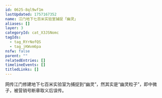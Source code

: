 ```yaml
---
id: 0625-8ql9wf1m
lastUpdated: 1757167352
name: 江门地下七百米实验室捕捉「幽灵」
aliases: []
layer: 3
categoryId: cat_X3JSNomc
tagIds:
  - tag_RYrNofQS
  - tag_jKWvm6pa
nsfw: false
parent: ""
relatedEntries: []
timelineEvents: []
titledLinks: []
---
```


网传江门修建地下七百米实验室为捕捉到“幽灵”，然其实是“幽灵粒子”，即中微子，被营销号断章取义后误传。